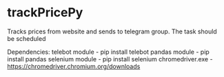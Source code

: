 # trackPricePy
Tracks prices from website and sends to telegram group. The task should be scheduled

Dependencies:
telebot module - pip install telebot
pandas module - pip install pandas
selenium module - pip install selenium
chromedriver.exe - https://chromedriver.chromium.org/downloads
